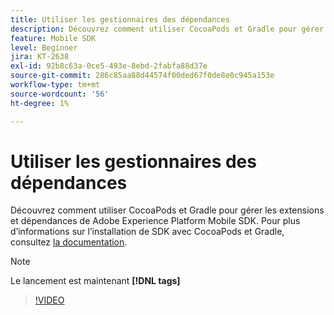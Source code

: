 ```yaml
---
title: Utiliser les gestionnaires des dépendances
description: Découvrez comment utiliser CocoaPods et Gradle pour gérer les extensions et les dépendances de Mobile SDK.
feature: Mobile SDK
level: Beginner
jira: KT-2638
exl-id: 92b8c63a-0ce5-493e-8ebd-2fabfa88d37e
source-git-commit: 286c85aa88d44574f00ded67f0de8e0c945a153e
workflow-type: tm+mt
source-wordcount: '56'
ht-degree: 1%

---
```


# Utiliser les gestionnaires des dépendances

Découvrez comment utiliser CocoaPods et Gradle pour gérer les extensions et dépendances de Adobe Experience Platform Mobile SDK. Pour plus d’informations sur l’installation de SDK avec CocoaPods et Gradle, consultez [la documentation](https://developer.adobe.com/client-sdks/documentation/getting-started/get-the-sdk/).

>[!NOTE]
>
> Le lancement est maintenant **[!DNL tags]**

>[!VIDEO](https://video.tv.adobe.com/v/26263/?learn=on&enablevpops)

